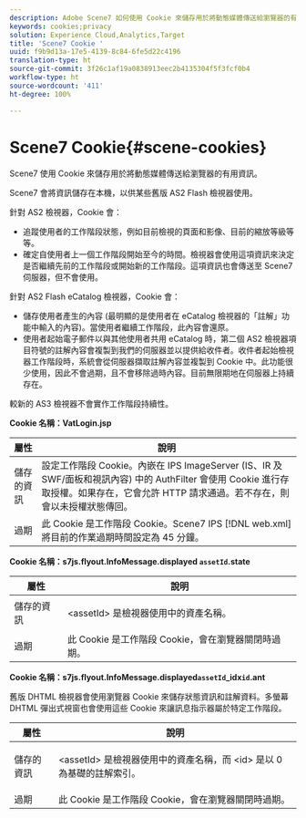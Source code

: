 ```yaml
---
description: Adobe Scene7 如何使用 Cookie 來儲存用於將動態媒體傳送給瀏覽器的有用資訊。
keywords: cookies;privacy
solution: Experience Cloud,Analytics,Target
title: 'Scene7 Cookie '
uuid: f9b9d13a-17e5-4139-8c84-6fe5d22c4196
translation-type: ht
source-git-commit: 3f26c1af19a0838913eec2b4135304f5f3fcf0b4
workflow-type: ht
source-wordcount: '411'
ht-degree: 100%

---
```



# Scene7 Cookie{#scene-cookies}

Scene7 使用 Cookie 來儲存用於將動態媒體傳送給瀏覽器的有用資訊。

Scene7 會將資訊儲存在本機，以供某些舊版 AS2 Flash 檢視器使用。

針對 AS2 檢視器，Cookie 會：

* 追蹤使用者的工作階段狀態，例如目前檢視的頁面和影像、目前的縮放等級等等。
* 確定自使用者上一個工作階段開始至今的時間。檢視器會使用這項資訊來決定是否繼續先前的工作階段或開始新的工作階段。這項資訊也會傳送至 Scene7 伺服器，但不會使用。

針對 AS2 Flash eCatalog 檢視器，Cookie 會：

* 儲存使用者產生的內容 (最明顯的是使用者在 eCatalog 檢視器的「註解」功能中輸入的內容)。當使用者繼續工作階段，此內容會還原。
* 使用者起始電子郵件以與其他使用者共用 eCatalog 時，第二個 AS2 檢視器項目符號的註解內容會複製到我們的伺服器並以提供給收件者。收件者起始檢視器工作階段時，系統會從伺服器擷取註解內容並複製到 Cookie 中。此功能很少使用，因此不會過期，且不會移除過時內容。目前無限期地在伺服器上持續存在。

較新的 AS3 檢視器不會實作工作階段持續性。

**Cookie 名稱：VatLogin.jsp**

| 屬性 | 說明 |
|---|---|
| 儲存的資訊 | 設定工作階段 Cookie。內嵌在 IPS ImageServer (IS、IR 及 SWF/面板和視訊內容) 中的 AuthFilter 會使用 Cookie 進行存取授權。如果存在，它會允許 HTTP 請求通過。若不存在，則會以未授權狀態傳回。 |
| 過期 | 此 Cookie 是工作階段 Cookie。Scene7 IPS [!DNL web.xml] 將目前的作業過期時間設定為 45 分鐘。 |

**Cookie 名稱：s7js.flyout.InfoMessage.displayed `assetId`.state**

<table id="table_6835D64C5D464A049F576621F2BE3FAD"> 
 <thead> 
  <tr> 
   <th colname="col1" class="entry"> 屬性 </th> 
   <th colname="col2" class="entry"> 說明 </th> 
  </tr> 
 </thead>
 <tbody> 
  <tr> 
   <td colname="col1"> 儲存的資訊 </td> 
   <td colname="col2"> <p>&lt;assetId&gt; 是檢視器使用中的資產名稱。 </p> </td> 
  </tr> 
  <tr> 
   <td colname="col1"> 過期 </td> 
   <td colname="col2"> 此 Cookie 是工作階段 Cookie，會在瀏覽器關閉時過期。 </td> 
  </tr> 
 </tbody> 
</table>

**Cookie 名稱：s7js.flyout.InfoMessage.displayed`assetId`_idx`id`.ant**

舊版 DHTML 檢視器會使用瀏覽器 Cookie 來儲存狀態資訊和註解資料。多螢幕 DHTML 彈出式視窗也會使用這些 Cookie 來讓訊息指示器屬於特定工作階段。

<table id="table_8F6CC83D32D54BEE99884318AD126C98"> 
 <thead> 
  <tr> 
   <th colname="col1" class="entry"> 屬性 </th> 
   <th colname="col2" class="entry"> 說明 </th> 
  </tr> 
 </thead>
 <tbody> 
  <tr> 
   <td colname="col1"> 儲存的資訊 </td> 
   <td colname="col2"> <p> </p> <p> &lt;assetId&gt; 是檢視器使用中的資產名稱，而 &lt;id&gt; 是以 0 為基礎的註解索引。 </p> </td> 
  </tr> 
  <tr> 
   <td colname="col1"> 過期 </td> 
   <td colname="col2"> 此 Cookie 是工作階段 Cookie，會在瀏覽器關閉時過期。 </td> 
  </tr> 
 </tbody> 
</table>

